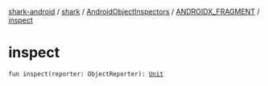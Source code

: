 [shark-android](../../../index.md) / [shark](../../index.md) / [AndroidObjectInspectors](../index.md) / [ANDROIDX_FRAGMENT](index.md) / [inspect](./inspect.md)

# inspect

`fun inspect(reporter: ObjectReporter): `[`Unit`](https://kotlinlang.org/api/latest/jvm/stdlib/kotlin/-unit/index.html)